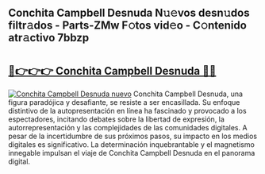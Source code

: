 ## Conchita Campbell Desnuda N𝚞𝚎vos desn𝚞dos filtr𝚊dos - Parts-ZMw F𝚘tos vid𝚎o - C𝚘ntenido atr𝚊ctivo 7bbzp

# <h2><a href="http://mb4f91x.tromn.icu/?c=Conchita+Campbell+Desnuda">🔗👉👉👉 Conchita Campbell Desnuda 🔗🔗</a></h2>

[![Conchita Campbell Desnuda nuevo](https://i.imgur.com/pEAQMta.gif)](http://mb4f91x.tromn.icu/?c=Conchita+Campbell+Desnuda)
Conchita Campbell Desnuda, una figura paradójica y desafiante, se resiste a ser encasillada. Su enfoque distintivo de la autopresentación en línea ha fascinado y provocado a los espectadores, incitando debates sobre la libertad de expresión, la autorrepresentación y las complejidades de las comunidades digitales. A pesar de la incertidumbre de sus próximos pasos, su impacto en los medios digitales es significativo. La determinación inquebrantable y el magnetismo innegable impulsan el viaje de Conchita Campbell Desnuda en el panorama digital.
